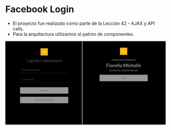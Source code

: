 # Facebook Login

* El proyecto fue realizado como parte de la Lección 42 - AJAX y API calls.
* Para la arquitectura utilizamos el patrón de componentes.

![Screenshot](assets/img/screenshot.png)




